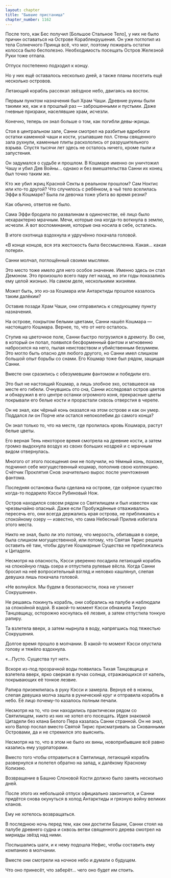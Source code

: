 ```yaml
---
layout: chapter
title: "Бывшие пристанища"
chapter_number: 1162
---
```


После того, как Бес получил [Большое Стальное Тело], у них не было причин оставаться на Острове Кораблекрушения. Он уже поглотил из тела Солнечного Принца всё, что мог, поэтому пожирать остатки колосса было бесполезно. Необходимость посещать Остров Железной Руки тоже отпала.

Отпуск постепенно подходил к концу.

Но у них ещё оставалось несколько дней, а также планы посетить ещё несколько островов.

Летающий корабль рассекал звёздное небо, двигаясь на восток.

Первым пунктом назначения был Храм Чаши. Древние руины были такими же, как и в прошлый раз — заброшенными и пустыми. Даже гневные призраки, населявшие храм, исчезли.

Конечно, теперь он знал больше о том, как погибли девы-жрицы.

Стоя в центральном зале, Санни смотрел на разбитые вдребезги остатки каменной чаши и кости, усыпавшие пол. Стены священного зала рухнули, каменные плиты раскололись от разрушительного взрыва. Спустя тысячи лет здесь не осталось ничего, кроме пыли и запустения.

Он задумался о судьбе и прошлом. В Кошмаре именно он уничтожил Чашу и убил Дев Войны... однако и без вмешательства Санни их конец был точно таким же.

Кто же убил жриц Красной Секты в реальном прошлом? Сам Ноктис или кто-то другой? Что случилось с ребёнком, в чьё тело вселилась Эффи в Кошмаре? Была ли девочка тоже убита во время резни?

Как обычно, ответов не было.

Сама Эффи бродила по развалинам в одиночестве, её лицо было нехарактерно мрачным. Мечи, которые она когда-то воткнула в землю, исчезли. А вот воспоминания, которые она носила в себе, остались.

В итоге охотница вздохнула и удручённо покачала головой.

«В конце концов, вся эта жестокость была бессмысленна. Какая... какая потеря».

Санни молчал, поглощённый своими мыслями.

Это место тоже имело для него особое значение. Именно здесь он стал Демоном. Это произошло всего пару лет назад, но эти годы показались ему целой жизнью. На самом деле, несколькими жизнями.

Может быть, это из-за Кошмара или Антарктиды прошлое казалось таким далёким?

Оставив позади Храм Чаши, они отправились к следующему пункту назначения.

На острове, покрытом белыми цветами, Санни нашёл Кошмара — настоящего Кошмара. Вернее, то, что от него осталось.

Ступив на цветочное поле, Санни быстро погрузился в дремоту. Во сне, в который он попал, появился бесформенный фантом и мгновенно набросился на него, пылая неистовством и убийственным безумием. Это могло быть опасно для любого другого, но Санни имел слишком большой опыт борьбы со снами. Его Кошмар тоже был рядом, защищая Санни.

Вместе они сразились с обезумевшим фантомом и победили его.

Это был не настоящий Кошмар, а лишь злобное эхо, оставшееся на месте его гибели. Очнувшись ото сна, Санни исследовал остров цветов и обнаружил в его центре останки огромного коня, прекрасные цветы покрывали его белые кости и прорастали сквозь отверстия в черепе.

Он не знал, как чёрный конь оказался на этом острове и как он умер. Поддался ли он Порче или остался непоколебим до самого конца?

Он знал только то, что на месте, где пролилась кровь Кошмара, растут белые цветы.

Его верная Тень некоторое время смотрела на древние кости, а затем громко выдохнула воздух из своих больших ноздрей и с мрачным видом отвернулась.

Многого от этого посещения они не получили, но тёмный конь, похоже, подчинил себе могущественный кошмар, пополнив свою коллекцию. Счётчик Проклятия Снов значительно вырос после уничтожения фантома.

Последняя остановка была сделана на острове, где озёрное существо когда-то подарило Кэсси Рубиновый Нож.

Остров находился совсем рядом со Святилищем и был известен как чрезвычайно опасный. Даже если Пробуждённые отваживались пересечь его, они всегда держались края острова, не приближаясь к спокойному озеру — известно, что сама Небесный Прилив избегала этого места.

Никто не знал, было ли это потому, что мерзость, обитавшая в озере, была слишком могущественной, или потому, что Святая Тирис решила оставить её там, чтобы другие Кошмарные Существа не приближались к Цитадели.

Несмотря на опасность, Кэсси уверенно посадила летающий корабль на спокойную гладь озера и отпустила рулевые вёсла. Когда Санни бросил на неё вопросительный взгляд и неловко кашлянул, слепая девушка лишь покачала головой.

«Не волнуйся. Мы будем в безопасности, пока не утихнет Сокрушение».

Не решаясь покинуть корабль, они собрались на палубе и наблюдали за спокойной водой. В какой-то момент Кэсси обнажила Тихую Танцовщицу, осторожно коснулась её лезвия, а затем отпустила тонкую рапиру.

Та взлетела вверх, а затем нырнула в воду, напрягшись под тяжестью Сокрушения.

Долгое время прошло в молчании. В какой-то момент Кэсси опустила голову и тяжёло вздохнула.

«...Пусто. Существа тут нет».

Вскоре из-под прозрачной воды появилась Тихая Танцовщица и взлетела вверх, ярко сверкая в лучах солнца, отражающихся от капель, покрывающих её тонкое лезвие.

Рапира приземлилась в руку Кэсси и замерла. Вернув её в ножны, слепая девушка молча зашла в рунический круг и отправила корабль в небо. Её лицо почему-то казалось полным печали.

Несмотря на то, что они находились практически рядом со Святилищем, никто из них не хотел его посещать. Идея знакомой Цитадели без клана Белого Пера казалась Санни странной. Он не знал, кого Валор послал вместо Святой Тирис присматривать за Скованными Островами, да и не стремился это выяснить.

Несмотря на то, что в этом не было их вины, новоприбывшие всё равно казались ему узурпаторами.

Вместо того чтобы отправиться в Святилище, летающий корабль развернулся и полетел обратно на запад, к далёкому Красному Колизею.

Возвращение в Башню Слоновой Кости должно было занять несколько дней.

После этого их небольшой отпуск официально закончится, и Санни придётся снова окунуться в холод Антарктиды и грязную войну великих кланов.

Ему не хотелось возвращаться.

В последнюю ночь перед тем, как они достигли Башни, Санни стоял на палубе древнего судна и сквозь ветви священного дерева смотрел на мириады звёзд над ними.

Послышались шаги, и к нему подошла Нефис, чтобы составить ему компанию в молчании.

Вместе они смотрели на ночное небо и думали о будущем.

Что оно принесёт, что заберёт... чего оно будет им стоить.